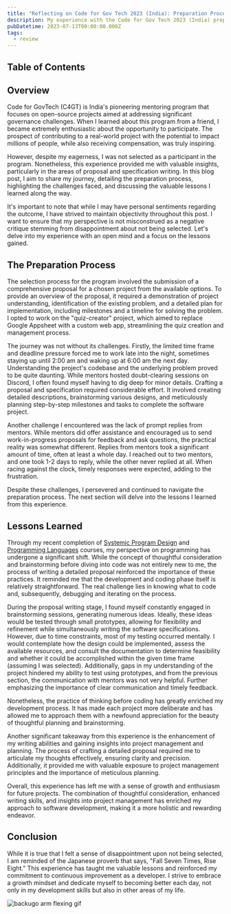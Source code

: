 ```yaml
---
title: "Reflecting on Code for Gov Tech 2023 (India): Preparation Process and Key Takeaways"
description: My experience with the Code for Gov Tech 2023 (India) preparation process and key takeaways
pubDatetime: 2023-07-13T00:00:00.000Z
tags:
  - review
---
```


## Table of Contents

## Overview

Code for GovTech (C4GT) is India's pioneering mentoring program that focuses on open-source projects aimed at addressing significant governance challenges. When I learned about this program from a friend, I became extremely enthusiastic about the opportunity to participate. The prospect of contributing to a real-world project with the potential to impact millions of people, while also receiving compensation, was truly inspiring.

However, despite my eagerness, I was not selected as a participant in the program. Nonetheless, this experience provided me with valuable insights, particularly in the areas of proposal and specification writing. In this blog post, I aim to share my journey, detailing the preparation process, highlighting the challenges faced, and discussing the valuable lessons I learned along the way.

It's important to note that while I may have personal sentiments regarding the outcome, I have strived to maintain objectivity throughout this post. I want to ensure that my perspective is not misconstrued as a negative critique stemming from disappointment about not being selected. Let's delve into my experience with an open mind and a focus on the lessons gained.

## The Preparation Process

The selection process for the program involved the submission of a comprehensive proposal for a chosen project from the available options. To provide an overview of the proposal, it required a demonstration of project understanding, identification of the existing problem, and a detailed plan for implementation, including milestones and a timeline for solving the problem. I opted to work on the "quiz-creator" project, which aimed to replace Google Appsheet with a custom web app, streamlining the quiz creation and management process.

The journey was not without its challenges. Firstly, the limited time frame and deadline pressure forced me to work late into the night, sometimes staying up until 2:00 am and waking up at 6:00 am the next day. Understanding the project's codebase and the underlying problem proved to be quite daunting. While mentors hosted doubt-clearing sessions on Discord, I often found myself having to dig deep for minor details. Crafting a proposal and specification required considerable effort. It involved creating detailed descriptions, brainstorming various designs, and meticulously planning step-by-step milestones and tasks to complete the software project.

Another challenge I encountered was the lack of prompt replies from mentors. While mentors did offer assistance and encouraged us to send work-in-progress proposals for feedback and ask questions, the practical reality was somewhat different. Replies from mentors took a significant amount of time, often at least a whole day. I reached out to two mentors, and one took 1-2 days to reply, while the other never replied at all. When racing against the clock, timely responses were expected, adding to the frustration.

Despite these challenges, I persevered and continued to navigate the preparation process. The next section will delve into the lessons I learned from this experience.

## Lessons Learned

Through my recent completion of [Systemic Program Design](https://hashnode.com/post/clen0ui4w000009jr3wlu55fv) and [Programming Languages](https://hashnode.com/post/clixb5tsj000909l32pxmcmk9) courses, my perspective on programming has undergone a significant shift. While the concept of thoughtful consideration and brainstorming before diving into code was not entirely new to me, the process of writing a detailed proposal reinforced the importance of these practices. It reminded me that the development and coding phase itself is relatively straightforward. The real challenge lies in knowing what to code and, subsequently, debugging and iterating on the process.

During the proposal writing stage, I found myself constantly engaged in brainstorming sessions, generating numerous ideas. Ideally, these ideas would be tested through small prototypes, allowing for flexibility and refinement while simultaneously writing the software specifications. However, due to time constraints, most of my testing occurred mentally. I would contemplate how the design could be implemented, assess the available resources, and consult the documentation to determine feasibility and whether it could be accomplished within the given time frame (assuming I was selected). Additionally, gaps in my understanding of the project hindered my ability to test using prototypes, and from the previous section, the communication with mentors was not very helpful. Further emphasizing the importance of clear communication and timely feedback.

Nonetheless, the practice of thinking before coding has greatly enriched my development process. It has made each project more deliberate and has allowed me to approach them with a newfound appreciation for the beauty of thoughtful planning and brainstorming.

Another significant takeaway from this experience is the enhancement of my writing abilities and gaining insights into project management and planning. The process of crafting a detailed proposal required me to articulate my thoughts effectively, ensuring clarity and precision. Additionally, it provided me with valuable exposure to project management principles and the importance of meticulous planning.

Overall, this experience has left me with a sense of growth and enthusiasm for future projects. The combination of thoughtful consideration, enhanced writing skills, and insights into project management has enriched my approach to software development, making it a more holistic and rewarding endeavor.

## Conclusion

While it is true that I felt a sense of disappointment upon not being selected, I am reminded of the Japanese proverb that says, "Fall Seven Times, Rise Eight." This experience has taught me valuable lessons and reinforced my commitment to continuous improvement as a developer. I strive to embrace a growth mindset and dedicate myself to becoming better each day, not only in my development skills but also in other areas of my life.

![backugo arm flexing gif](https://media.tenor.com/mTif0fPq4P4AAAAC/bakugou-bakugou-katsuki.gif)
